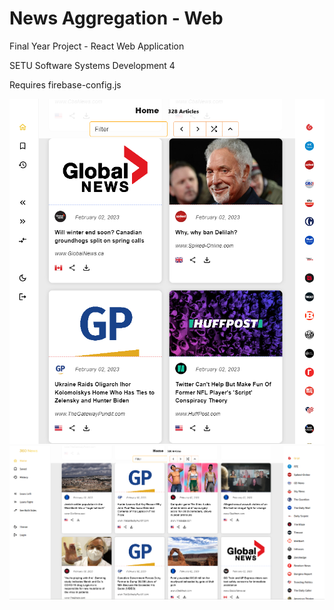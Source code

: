 # News Aggregation - Web

Final Year Project - React Web Application

SETU Software Systems Development 4

Requires firebase-config.js

![](./images/ss3.png)
![](./images/ss2.png)


